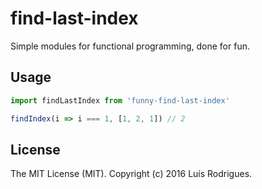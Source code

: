 # find-last-index

Simple modules for functional programming, done for fun.

## Usage

```javascript
import findLastIndex from 'funny-find-last-index'

findIndex(i => i === 1, [1, 2, 1]) // 2
```

## License

The MIT License (MIT). Copyright (c) 2016 Luís Rodrigues.
